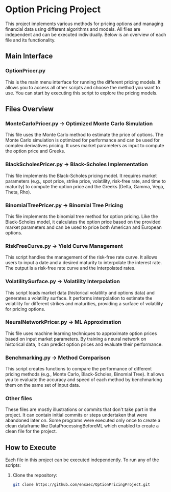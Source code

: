 # Option Pricing Project

This project implements various methods for pricing options and managing financial data using different algorithms and models. All files are independent and can be executed individually. Below is an overview of each file and its functionality.

## Main Interface

### OptionPricer.py
This is the main menu interface for running the different pricing models. It allows you to access all other scripts and choose the method you want to use. You can start by executing this script to explore the pricing models.

## Files Overview

### MonteCarloPricer.py → Optimized Monte Carlo Simulation
This file uses the Monte Carlo method to estimate the price of options. The Monte Carlo simulation is optimized for performance and can be used for complex derivatives pricing. It uses market parameters as input to compute the option price and Greeks.

### BlackScholesPricer.py → Black-Scholes Implementation
This file implements the Black-Scholes pricing model. It requires market parameters (e.g., spot price, strike price, volatility, risk-free rate, and time to maturity) to compute the option price and the Greeks (Delta, Gamma, Vega, Theta, Rho).

### BinomialTreePricer.py → Binomial Tree Pricing
This file implements the binomial tree method for option pricing. Like the Black-Scholes model, it calculates the option price based on the provided market parameters and can be used to price both American and European options.

### RiskFreeCurve.py → Yield Curve Management
This script handles the management of the risk-free rate curve. It allows users to input a date and a desired maturity to interpolate the interest rate. The output is a risk-free rate curve and the interpolated rates.

### VolatilitySurface.py → Volatility Interpolation
This script loads market data (historical volatility and options data) and generates a volatility surface. It performs interpolation to estimate the volatility for different strikes and maturities, providing a surface of volatility for pricing options.

### NeuralNetworkPricer.py → ML Approximation
This file uses machine learning techniques to approximate option prices based on input market parameters. By training a neural network on historical data, it can predict option prices and evaluate their performance.

### Benchmarking.py → Method Comparison
This script creates functions to compare the performance of different pricing methods (e.g., Monte Carlo, Black-Scholes, Binomial Tree). It allows you to evaluate the accuracy and speed of each method by benchmarking them on the same set of input data.

### Other files

These files are mostly illustrations or commits that don't take part in the project. It can contain initial commits or steps undertaken that were abandoned later on. Some programs were executed only once to create a clean dataframe like DataProcessingBeforeML which enabled to create a clean file for the project.

## How to Execute

Each file in this project can be executed independently. To run any of the scripts:

1. Clone the repository:
   ```bash
   git clone https://github.com/ensaec/OptionPricingProject.git

